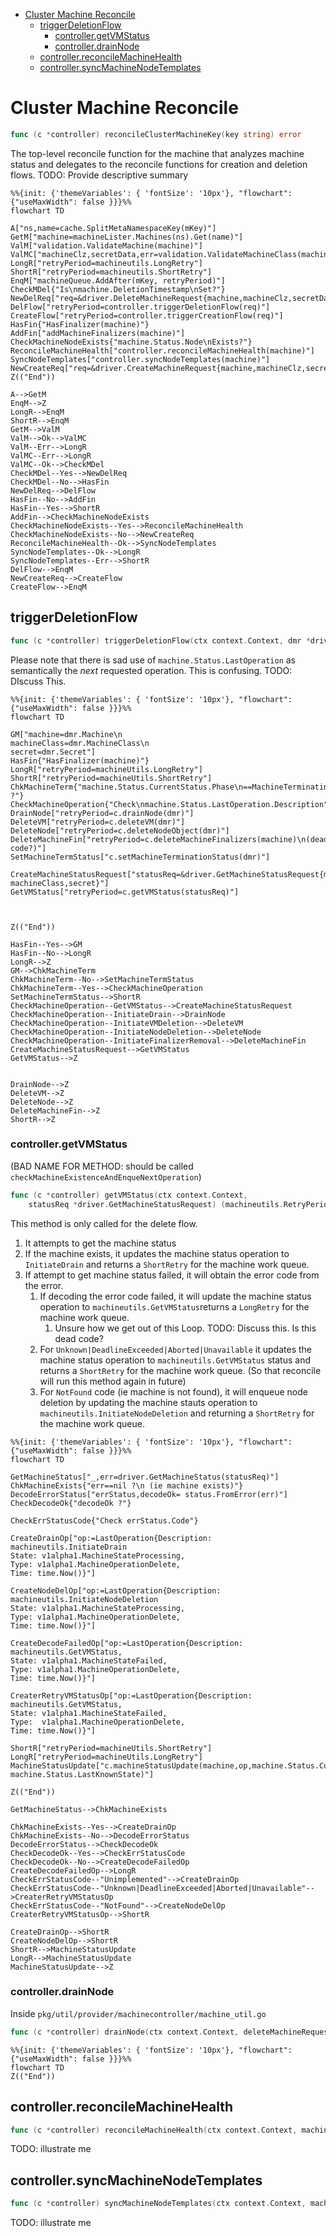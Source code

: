 - [Cluster Machine Reconcile](#cluster-machine-reconcile)
  - [triggerDeletionFlow](#triggerdeletionflow)
    - [controller.getVMStatus](#controllergetvmstatus)
    - [controller.drainNode](#controllerdrainnode)
  - [controller.reconcileMachineHealth](#controllerreconcilemachinehealth)
  - [controller.syncMachineNodeTemplates](#controllersyncmachinenodetemplates)

# Cluster Machine Reconcile 

```go
func (c *controller) reconcileClusterMachineKey(key string) error
```
The top-level reconcile function for the machine that analyzes machine status and delegates to the reconcile functions for creation and deletion flows. TODO: Provide descriptive summary


```mermaid
%%{init: {'themeVariables': { 'fontSize': '10px'}, "flowchart": {"useMaxWidth": false }}}%%
flowchart TD

A["ns,name=cache.SplitMetaNamespaceKey(mKey)"]
GetM["machine=machineLister.Machines(ns).Get(name)"]
ValM["validation.ValidateMachine(machine)"]
ValMC["machineClz,secretData,err=validation.ValidateMachineClass(machine)"]
LongR["retryPeriod=machineutils.LongRetry"]
ShortR["retryPeriod=machineutils.ShortRetry"]
EnqM["machineQueue.AddAfter(mKey, retryPeriod)"]
CheckMDel{"Is\nmachine.DeletionTimestamp\nSet?"}
NewDelReq["req=&driver.DeleteMachineRequest{machine,machineClz,secretData}"]
DelFlow["retryPeriod=controller.triggerDeletionFlow(req)"]
CreateFlow["retryPeriod=controller.triggerCreationFlow(req)"]
HasFin{"HasFinalizer(machine)"}
AddFin["addMachineFinalizers(machine)"]
CheckMachineNodeExists{"machine.Status.Node\nExists?"}
ReconcileMachineHealth["controller.reconcileMachineHealth(machine)"]
SyncNodeTemplates["controller.syncNodeTemplates(machine)"]
NewCreateReq["req=&driver.CreateMachineRequest{machine,machineClz,secretData}"]
Z(("End"))

A-->GetM
EnqM-->Z
LongR-->EnqM
ShortR-->EnqM
GetM-->ValM
ValM-->Ok-->ValMC
ValM--Err-->LongR
ValMC--Err-->LongR
ValMC--Ok-->CheckMDel
CheckMDel--Yes-->NewDelReq
CheckMDel--No-->HasFin
NewDelReq-->DelFlow
HasFin--No-->AddFin
HasFin--Yes-->ShortR
AddFin-->CheckMachineNodeExists
CheckMachineNodeExists--Yes-->ReconcileMachineHealth
CheckMachineNodeExists--No-->NewCreateReq
ReconcileMachineHealth--Ok-->SyncNodeTemplates
SyncNodeTemplates--Ok-->LongR
SyncNodeTemplates--Err-->ShortR
DelFlow-->EnqM
NewCreateReq-->CreateFlow
CreateFlow-->EnqM

```
## triggerDeletionFlow

```go
func (c *controller) triggerDeletionFlow(ctx context.Context, dmr *driver.DeleteMachineRequest) (machineutils.RetryPeriod, error) 

```
Please note that there is sad use of `machine.Status.LastOperation`  as semantically the _next_ requested operation. This is confusing. TODO: DIscuss This.

```mermaid
%%{init: {'themeVariables': { 'fontSize': '10px'}, "flowchart": {"useMaxWidth": false }}}%%
flowchart TD

GM["machine=dmr.Machine\n
machineClass=dmr.MachineClass\n
secret=dmr.Secret"]
HasFin{"HasFinalizer(machine)"}
LongR["retryPeriod=machineUtils.LongRetry"]
ShortR["retryPeriod=machineUtils.ShortRetry"]
ChkMachineTerm{"machine.Status.CurrentStatus.Phase\n==MachineTerminating ?"}
CheckMachineOperation{"Check\nmachine.Status.LastOperation.Description"}
DrainNode["retryPeriod=c.drainNode(dmr)"]
DeleteVM["retryPeriod=c.deleteVM(dmr)"]
DeleteNode["retryPeriod=c.deleteNodeObject(dmr)"]
DeleteMachineFin["retryPeriod=c.deleteMachineFinalizers(machine)\n(dead code?)"]
SetMachineTermStatus["c.setMachineTerminationStatus(dmr)"]

CreateMachineStatusRequest["statusReq=&driver.GetMachineStatusRequest{machine, machineClass,secret}"]
GetVMStatus["retryPeriod=c.getVMStatus(statusReq)"]



Z(("End"))

HasFin--Yes-->GM
HasFin--No-->LongR
LongR-->Z
GM-->ChkMachineTerm
ChkMachineTerm--No-->SetMachineTermStatus
ChkMachineTerm--Yes-->CheckMachineOperation
SetMachineTermStatus-->ShortR
CheckMachineOperation--GetVMStatus-->CreateMachineStatusRequest
CheckMachineOperation--InitiateDrain-->DrainNode
CheckMachineOperation--InitiateVMDeletion-->DeleteVM
CheckMachineOperation--InitiateNodeDeletion-->DeleteNode
CheckMachineOperation--InitiateFinalizerRemoval-->DeleteMachineFin
CreateMachineStatusRequest-->GetVMStatus
GetVMStatus-->Z


DrainNode-->Z
DeleteVM-->Z
DeleteNode-->Z
DeleteMachineFin-->Z
ShortR-->Z

```

### controller.getVMStatus
(BAD NAME FOR METHOD: should be called `checkMachineExistenceAndEnqueNextOperation`)

```go
func (c *controller) getVMStatus(ctx context.Context, 
    statusReq *driver.GetMachineStatusRequest) (machineutils.RetryPeriod, error)
```

This method is only called for the delete flow. 
1. It attempts to get the machine status
1. If the machine exists, it updates the machine status operation to `InitiateDrain` and returns a `ShortRetry` for the machine work queue. 
1. If attempt to get machine status failed, it will obtain the error code from the error.
   1. If decoding the error code failed, it will update the  machine status operation to `machineutils.GetVMStatus`returns a `LongRetry` for the machine work queue. 
      1. Unsure how we get out of this Loop. TODO: Discuss this. Is this dead code?
   2. For `Unknown|DeadlineExceeded|Aborted|Unavailable` it updates the machine status operation to `machineutils.GetVMStatus` status and returns a `ShortRetry` for the machine work queue.  (So that reconcile will run this method again in future)
   3. For `NotFound` code (ie machine is not found), it will enqueue node deletion by updating the machine stauts operation to `machineutils.InitiateNodeDeletion` and returning a `ShortRetry` for the machine work queue.


```mermaid
%%{init: {'themeVariables': { 'fontSize': '10px'}, "flowchart": {"useMaxWidth": false }}}%%
flowchart TD

GetMachineStatus["_,err=driver.GetMachineStatus(statusReq)"]
ChkMachineExists{"err==nil ?\n (ie machine exists)"}
DecodeErrorStatus["errStatus,decodeOk= status.FromError(err)"]
CheckDecodeOk{"decodeOk ?"}

CheckErrStatusCode{"Check errStatus.Code"}

CreateDrainOp["op:=LastOperation{Description: machineutils.InitiateDrain
State: v1alpha1.MachineStateProcessing,
Type: v1alpha1.MachineOperationDelete,
Time: time.Now()}"]

CreateNodeDelOp["op:=LastOperation{Description: machineutils.InitiateNodeDeletion
State: v1alpha1.MachineStateProcessing,
Type: v1alpha1.MachineOperationDelete,
Time: time.Now()}"]

CreateDecodeFailedOp["op:=LastOperation{Description: machineutils.GetVMStatus,
State: v1alpha1.MachineStateFailed,
Type: v1alpha1.MachineOperationDelete,
Time: time.Now()}"]

CreaterRetryVMStatusOp["op:=LastOperation{Description: machineutils.GetVMStatus,
State: v1alpha1.MachineStateFailed,
Type:  v1alpha1.MachineOperationDelete,
Time: time.Now()}"]

ShortR["retryPeriod=machineUtils.ShortRetry"]
LongR["retryPeriod=machineUtils.LongRetry"]
MachineStatusUpdate["c.machineStatusUpdate(machine,op,machine.Status.CurrentStatus, machine.Status.LastKnownState)"]

Z(("End"))

GetMachineStatus-->ChkMachineExists

ChkMachineExists--Yes-->CreateDrainOp
ChkMachineExists--No-->DecodeErrorStatus
DecodeErrorStatus-->CheckDecodeOk
CheckDecodeOk--Yes-->CheckErrStatusCode
CheckDecodeOk--No-->CreateDecodeFailedOp
CreateDecodeFailedOp-->LongR
CheckErrStatusCode--"Unimplemented"-->CreateDrainOp
CheckErrStatusCode--"Unknown|DeadlineExceeded|Aborted|Unavailable"-->CreaterRetryVMStatusOp
CheckErrStatusCode--"NotFound"-->CreateNodeDelOp
CreaterRetryVMStatusOp-->ShortR

CreateDrainOp-->ShortR
CreateNodeDelOp-->ShortR
ShortR-->MachineStatusUpdate
LongR-->MachineStatusUpdate
MachineStatusUpdate-->Z
```

### controller.drainNode

Inside `pkg/util/provider/machinecontroller/machine_util.go`
```go
func (c *controller) drainNode(ctx context.Context, deleteMachineRequest *driver.DeleteMachineRequest) (machineutils.RetryPeriod, error)
```

```mermaid
%%{init: {'themeVariables': { 'fontSize': '10px'}, "flowchart": {"useMaxWidth": false }}}%%
flowchart TD
Z(("End"))
```


## controller.reconcileMachineHealth

```go
func (c *controller) reconcileMachineHealth(ctx context.Context, machine *v1alpha1.Machine) (machineutils.RetryPeriod, error)
```
TODO: illustrate me

## controller.syncMachineNodeTemplates

```go
func (c *controller) syncMachineNodeTemplates(ctx context.Context, machine *v1alpha1.Machine) (machineutils.RetryPeriod, error) 
```
TODO: illustrate me